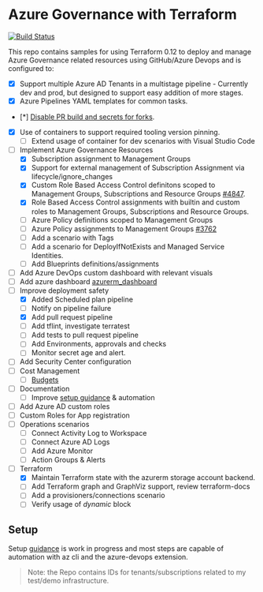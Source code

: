 # Azure Governance with Terraform

[![Build Status](https://dev.azure.com/rjfmachado/azuredemos/_apis/build/status/governance/release/azure.governance.envrelease?branchName=master)](https://dev.azure.com/rjfmachado/azuredemos/_build/latest?definitionId=60&branchName=master)

This repo contains samples for using Terraform 0.12 to deploy and manage Azure Governance related resources using GitHub/Azure Devops and is configured to:

* [x] Support multiple Azure AD Tenants in a multistage pipeline - Currently dev and prod, but designed to support easy addition of more stages.
* [x] Azure Pipelines YAML templates for common tasks.
* [*] [Disable PR build and secrets for forks](https://docs.microsoft.com/en-us/azure/devops/pipelines/repos/github?view=azure-devops&tabs=yaml#validate-contributions-from-forks).
* [x] Use of containers to support required tooling version pinning.
  * [ ] Extend usage of container for dev scenarios with Visual Studio Code
* [ ] Implement Azure Governance Resources
  * [x] Subscription assignment to Management Groups
  * [x] Support for external management of Subscription Assignment via lifecycle/ignore_changes
  * [x] Custom Role Based Access Control definitons scoped to Management Groups, Subscriptions and Resource Groups [#4847](https://github.com/terraform-providers/terraform-provider-azurerm/issues/4847).
  * [x] Role Based Access Control assignments with builtin and custom roles to Management Groups, Subscriptions and Resource Groups.
  * [ ] Azure Policy definitions scoped to Management Groups
  * [ ] Azure Policy assignments to Management Groups [#3762](https://github.com/terraform-providers/terraform-provider-azurerm/issues/3762)
  * [ ] Add a scenario with Tags
  * [ ] Add a scenario for DeployIfNotExists and Managed Service Identities.
  * [ ] Add Blueprints definitions/assignments
* [ ] Add Azure DevOps custom dashboard with relevant visuals
* [ ] Add azure dashboard [azurerm_dashboard](https://www.terraform.io/docs/providers/azurerm/r/dashboard.html)
* [ ] Improve deployment safety
  * [x] Added Scheduled plan pipeline
  * [ ] Notify on pipeline failure
  * [x] Add pull request pipeline
  * [ ] Add tflint, investigate terratest
  * [ ] Add tests to pull request pipeline
  * [ ] Add Environments, approvals and checks
  * [ ] Monitor secret age and alert.
* [ ] Add Security Center configuration
* [ ] Cost Management
  * [ ] [Budgets](https://github.com/terraform-providers/terraform-provider-azurerm/issues/2677)
* [ ] Documentation
  * [ ] Improve [setup guidance](docs/setup.md) & automation
* [ ] Add Azure AD custom roles
* [ ] Custom Roles for App registration
* [ ] Operations scenarios
  * [ ] Connect Activity Log to Workspace
  * [ ] Connect Azure AD Logs
  * [ ] Add Azure Monitor
  * [ ] Action Groups & Alerts
* [ ] Terraform
  * [x] Maintain Terraform state with the azurerm storage account backend.
  * [ ] Add Terraform graph and GraphViz support, review terraform-docs
  * [ ] Add a provisioners/connections scenario
  * [ ] Verify usage of *dynamic* block

## Setup

Setup [guidance](docs/setup.md) is work in progress and most steps are capable of automation with az cli and the azure-devops extension.

> Note: the Repo contains IDs for tenants/subscriptions related to my test/demo infrastructure.
